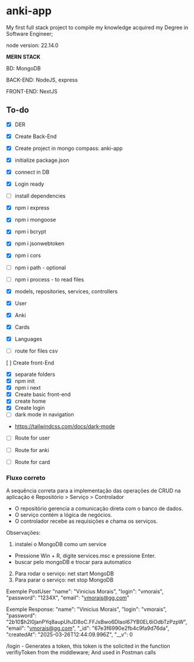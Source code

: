 # anki-app

My first full stack project to compile my knowledge acquired  my Degree in Software Engineer;

node version: 22.14.0

**MERN STACK**

BD: MongoDB

BACK-END: NodeJS, express

FRONT-END: NextJS

## To-do

- [x] DER

- [x] Create Back-End
 - [x] Create project in mongo compass: anki-app
 - [x] initialize package.json
 - [x] connect in DB
 - [x] Login ready
 - [ ] install dependencies
  - [x] npm i express
  - [x] npm i mongoose
  - [x] npm i bcrypt
  - [x] npm i jsonwebtoken
  - [x] npm i cors
  - [ ] npm i path - optional
  - [ ] npm i process - to read files
  

 - [x]  models, repositories, services, controllers
  - [x] User
  - [x] Anki
  - [x] Cards
  - [x] Languages 
  - [ ] route for files csv

[ ] Create front-End
 - [x] separate folders
 - [x] npm init 
 - [x] npm i next
 - [x] Create basic front-end
 - [x] create home
 - [x] Create login
 - [ ] dark mode in navigation 
  - https://tailwindcss.com/docs/dark-mode
 - [ ] Route for user
 - [ ] Route for anki
 - [ ] Route for card

 
### Fluxo correto

A sequência correta para a implementação das operações de CRUD na aplicação é Repositório > Serviço > Controlador

- O repositório gerencia a comunicação direta com o banco de dados.
- O serviço contém a lógica de negócios.
- O controlador recebe as requisições e chama os serviços.

Observações:

1. instalei o MongoDB como um service
  -  Pressione Win + R, digite services.msc e pressione Enter.
  - buscar pelo mongoDB e trocar para automatico
2. Para rodar o serviço: net start MongoDB
3. Para parar o serviço: net stop MongoDB

Exemple PostUser
  "name": "Vinicius Morais",
  "login": "vmorais",
  "password": "1234X",
  "email": "vmorais@gg.com"

Exemple Response:
  "name": "Vinicius Morais",
  "login": "vmorais",
  "password": "$2b$10$h2l0janPYq8aupUhJD8oC.FFJsBwo6Dlaol67YB0EL6iOdbTzPzpW",
  "email": "vmorais@gg.com",
  "_id": "67e3f6990e2fb4c9fa9d76da",
  "createdAt": "2025-03-26T12:44:09.996Z",
  "__v": 0

/login - Generates a token, this token is the solicited in the function verifiyToken from the middleware; And used in Postman calls 